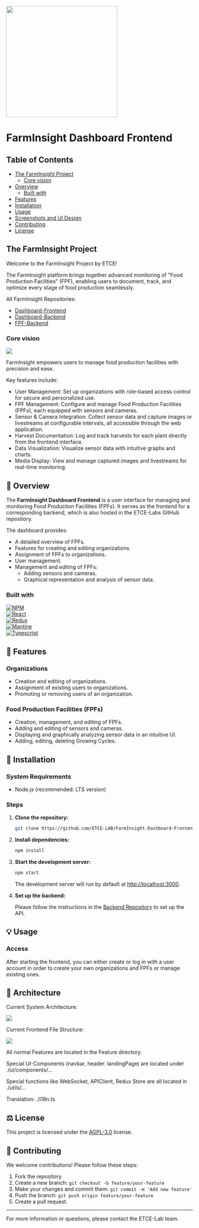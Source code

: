 <img src="https://github.com/user-attachments/assets/bb514772-084e-439f-997a-badfe089be76" width="300">

# FarmInsight Dashboard Frontend

## Table of Contents
- [The FarmInsight Project](#the-farminsight-project)
  - [Core vision](#core-vision)
- [Overview](#-overview)
  - [Built with](#built-with)
- [Features](#-features)
- [Installation](#-installation)
- [Usage](#-usage)
- [Screenshots and UI Design](#-screenshots-and-ui-design)
- [Contributing](#-contributing)
- [License](#-license)


## The FarmInsight Project
Welcome to the FarmInsight Project by ETCE!

The FarmInsight platform brings together advanced monitoring of "Food Production Facilities" (FPF), enabling users to 
document, track, and optimize every stage of food production seamlessly.

All FarmInsight Repositories:
* <a href="https://github.com/ETCE-LAB/FarmInsight-Dashboard-Frontend">Dashboard-Frontend</a>
* <a href="https://github.com/ETCE-LAB/FarmInsight-Dashboard-Backend">Dashboard-Backend</a>
* <a href="https://github.com/ETCE-LAB/FarmInsight-FPF-Backend">FPF-Backend</a>

### Core vision

<img src="/.documentation/FarmInsightOverview.jpg">

FarmInsight empowers users to manage food production facilities with precision and ease. 

Key features include:

* User Management: Set up organizations with role-based access control for secure and personalized use.
* FPF Management: Configure and manage Food Production Facilities (FPFs), each equipped with sensors and cameras.
* Sensor & Camera Integration: Collect sensor data and capture images or livestreams at configurable intervals, all 
accessible through the web application.
* Harvest Documentation: Log and track harvests for each plant directly from the frontend interface.
* Data Visualization: Visualize sensor data with intuitive graphs and charts.
* Media Display: View and manage captured images and livestreams for real-time monitoring.

## 🔎 Overview
The **FarmInsight Dashboard Frontend** is a user interface for managing and monitoring Food Production Facilities (FPFs). It serves as the frontend for a corresponding backend, which is also hosted in the ETCE-Labs GitHub repository.

The dashboard provides:
- A detailed overview of FPFs.
- Features for creating and editing organizations.
- Assignment of FPFs to organizations.
- User management.
- Management and editing of FPFs:
  - Adding sensors and cameras.
  - Graphical representation and analysis of sensor data.

### Built with

[![NPM][NPM-img]][NPM-url] <br>
[![React][React-img]][React-url] <br>
[![Redux][Redux-img]][Redux-url] <br>
[![Mantine][Mantine-img]][Mantine-url] <br>
[![Typescript][Typescript-img]][Typescript-url] 


## 🔬 Features

### Organizations
- Creation and editing of organizations.
- Assignment of existing users to organizations.
- Promoting or removing users of an organization.

### Food Production Facilities (FPFs)
- Creation, management, and editing of FPFs.
- Adding and editing of sensors and cameras.
- Displaying and graphically analyzing sensor data in an intuitive UI.
- Adding, editing, deleting Growing Cycles.

## 🔧 Installation
### System Requirements
- Node.js (recommended: LTS version)

### Steps
1. **Clone the repository:**
   ```bash
   git clone https://github.com/ETCE-LAB/FarmInsight-Dashboard-Frontend.git
   ```

2. **Install dependencies:**
   ```bash
   npm install
   ```

3. **Start the development server:**
   ```bash
   npm start
   ```
   The development server will run by default at [http://localhost:3000](http://localhost:3000).


4. **Set up the backend:**

   Please follow the instructions in the [Backend Repository](https://github.com/ETCE-LAB/FarmInsight-Dashboard-Backend) to set up the API.

## 💡 Usage
### Access
After starting the frontend, you can either create or log in with a user account in order
to create your own organizations and FPFs or manage existing ones.


## 🎨 Architecture

Current System Architecture:

<img src="/.documentation/FarmInsightSystemArchitecture.jpg">


Current Frontend File Structure:

<img src="/.documentation/FarmInsightFileStructure.jpg">

All normal Features are located in the Feature directory. 

Special UI-Components (navbar, header. landingPage) are located under ./ui/components/...

Special functions like WebSocket, APIClient, Redux Store are all located in ./utils/...

Translation: ./i18n.ts

## ⚖️ License
This project is licensed under the [AGPL-3.0](https://www.gnu.org/licenses/agpl-3.0.html) license.

## 🔄 Contributing
We welcome contributions! Please follow these steps:
1. Fork the repository.
2. Create a new branch: `git checkout -b feature/your-feature`
3. Make your changes and commit them: `git commit -m 'Add new feature'`
4. Push the branch: `git push origin feature/your-feature`
5. Create a pull request.

---
For more information or questions, please contact the ETCE-Lab team.

<!-- MARKDOWN LINKS & IMAGES -->
[React-img]: https://img.shields.io/badge/React-20232A?style=for-the-badge&logo=react&logoColor=61DAFB
[React-url]: https://reactjs.org/
[NPM-img]: https://img.shields.io/badge/NPM-%23CB3837.svg?style=for-the-badge&logo=npm&logoColor=white
[NPM-url]: https://www.npmjs.com/
[Redux-img]: https://img.shields.io/badge/redux-%23593d88.svg?style=for-the-badge&logo=redux&logoColor=white
[Redux-url]: https://redux.js.org/
[Mantine-img]: https://img.shields.io/badge/Mantine-ffffff?style=for-the-badge&logo=Mantine&logoColor=339af0
[Mantine-url]: https://mantine.dev/
[Typescript-img]: https://img.shields.io/badge/typescript-%23007ACC.svg?style=for-the-badge&logo=typescript&logoColor=white
[Typescript-url]: https://www.typescriptlang.org/


